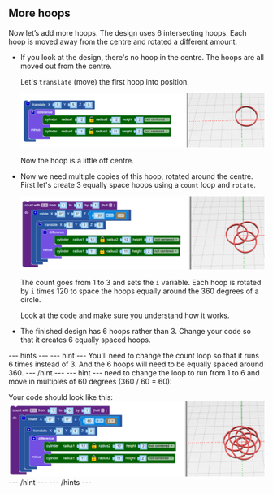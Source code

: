 ## More hoops

Now let’s add more hoops. The design uses 6 intersecting hoops. Each hoop is moved away from the centre and rotated a different amount. 

+ If you look at the design, there's no hoop in the centre. The hoops are all moved out from the centre.

	Let's `translate` (move) the first hoop into position. 
	
	![screenshot](images/pendant-translate.png) 
	
	Now the hoop is a little off centre. 
	
+ Now we need multiple copies of this hoop, rotated around the centre.  First let's create 3 equally space hoops using a `count` loop and `rotate`. 

	![screenshot](images/pendant-3-hoops.png) 
	
	The count goes from 1 to 3 and sets the `i` variable. Each hoop is rotated by `i` times 120 to space the hoops equally around the 360 degrees of a circle. 
	
	Look at the code and make sure you understand how it works. 
	
+ The finished design has 6 hoops rather than 3. Change your code so that it creates 6 equally spaced hoops.

--- hints ---
--- hint ---
You'll need to change the count loop so that it runs 6 times instead of 3. And the 6 hoops will need to be equally spaced around 360. 
--- /hint ---
--- hint ---
need to change the loop to run from 1 to 6 and move in multiples of 60 degrees (360 / 60 = 60):

Your code should look like this:
	![screenshot](images/pendant-6-hoops.png) 
--- /hint ---
--- /hints ---
	
	